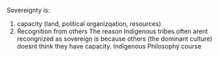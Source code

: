 Sovereignty is: 
1. capacity (land, political organizqation, resources)
2. Recognition from others
The reason Indigenous tribes often arent recongnized as sovereign is because others (the dominant culture) doesnt think they have capacity.
	Indigenous Philosophy course


